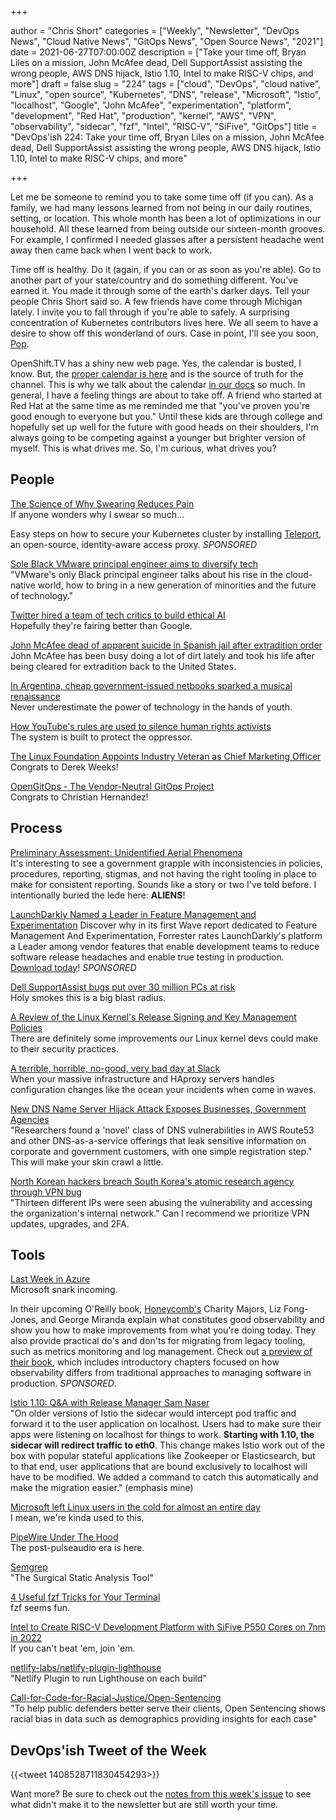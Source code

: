 +++

author = "Chris Short"
categories = ["Weekly", "Newsletter", "DevOps News", "Cloud Native News", "GitOps News", "Open Source News", "2021"]
date = 2021-06-27T07:00:00Z
description = ["Take your time off, Bryan Liles on a mission, John McAfee dead, Dell SupportAssist assisting the wrong people, AWS DNS hijack, Istio 1.10, Intel to make RISC-V chips, and more"]
draft = false
slug = "224"
tags = ["cloud", "DevOps", "cloud native", "Linux", "open source", "Kubernetes", "DNS", "release", "Microsoft", "Istio", "localhost", "Google", "John McAfee", "experimentation", "platform", "development", "Red Hat", "production", "kernel", "AWS", "VPN", "observability", "sidecar", "fzf", "Intel", "RISC-V", "SiFive", "GitOps"]
title = "DevOps'ish 224: Take your time off, Bryan Liles on a mission, John McAfee dead, Dell SupportAssist assisting the wrong people, AWS DNS hijack, Istio 1.10, Intel to make RISC-V chips, and more"

+++

Let me be someone to remind you to take some time off (if you can). As a family, we had many lessons learned from not being in our daily routines, setting, or location. This whole month has been a lot of optimizations in our household. All these learned from being outside our sixteen-month grooves. For example, I confirmed I needed glasses after a persistent headache went away then came back when I went back to work.

Time off is healthy. Do it (again, if you can or as soon as you're able). Go to another part of your state/country and do something different. You've earned it. You made it through some of the earth's darker days. Tell your people Chris Short said so. A few friends have come through Michigan lately. I invite you to fall through if you're able to safely. A surprising concentration of Kubernetes contributors lives here. We all seem to have a desire to show off this wonderland of ours. Case in point, I'll see you soon, [Pop](https://twitter.com/danpopnyc/status/1407834916000239618).

OpenShift.TV has a shiny new web page. Yes, the calendar is busted, I know. But, the [proper calendar is here](https://red.ht/streamcal) and is the source of truth for the channel. This is why we talk about the calendar [in our docs](https://github.com/cloud-platforms-streaming/streaming-docs) so much. In general, I have a feeling things are about to take off. A friend who started at Red Hat at the same time as me reminded me that "you've proven you're good enough to everyone but you." Until these kids are through college and hopefully set up well for the future with good heads on their shoulders, I'm always going to be competing against a younger but brighter version of myself. This is what drives me. So, I'm curious, what drives you?

## People

[The Science of Why Swearing Reduces Pain](https://www.wired.com/story/the-science-of-why-swearing-physically-reduces-pain/)  
If anyone wonders why I swear so much...

Easy steps on how to secure your Kubernetes cluster by installing [Teleport](https://www.youtube.com/watch?v=2diX_UAmJ1c), an open-source, identity-aware access proxy. *SPONSORED*

[Sole Black VMware principal engineer aims to diversify tech](https://searchsoftwarequality.techtarget.com/opinion/Sole-Black-VMware-principal-engineer-aims-to-diversify-tech)  
"VMware's only Black principal engineer talks about his rise in the cloud-native world, how to bring in a new generation of minorities and the future of technology."

[Twitter hired a team of tech critics to build ethical AI](https://www.protocol.com/workplace/twitter-ethical-ai-meta)  
Hopefully they're fairing better than Google.

[John McAfee dead of apparent suicide in Spanish jail after extradition order](https://www.cnbc.com/2021/06/23/john-mcafee-found-dead-after-spanish-court-oks-extradition-for-tax-crimes-.html)  John McAfee has been busy doing a lot of dirt lately and took his life after being cleared for extradition back to the United States.

[In Argentina, cheap government-issued netbooks sparked a musical renaissance](https://restofworld.org/2021/argentina-netbooks-music/)  
Never underestimate the power of technology in the hands of youth.

[How YouTube's rules are used to silence human rights activists](https://www.technologyreview.com/2021/06/24/1027048/youtube-xinjiang-censorship-human-rights-atajurt/)  
The system is built to protect the oppressor.

[The Linux Foundation Appoints Industry Veteran as Chief Marketing Officer](https://www.linuxfoundation.org/press-release/the-linux-foundation-appoints-industry-veteran-as-chief-marketing-officer/)  
Congrats to Derek Weeks!

[OpenGitOps - The Vendor-Neutral GitOps Project](https://www.weave.works/blog/opengitops-the-vendor-neutral-gitops-project)  
Congrats to Christian Hernandez!

## Process

[Preliminary Assessment: Unidentified Aerial Phenomena](https://www.dni.gov/files/ODNI/documents/assessments/Prelimary-Assessment-UAP-20210625.pdf)  
It's interesting to see a government grapple with inconsistencies in policies, procedures, reporting, stigmas, and not having the right tooling in place to make for consistent reporting. Sounds like a story or two I've told before. I intentionally buried the lede here: **ALIENS**!

[LaunchDarkly Named a Leader in Feature Management and Experimentation](https://learn.launchdarkly.com/forrester-wave/?utm_source=devopsish&utm_medium=news_pod&utm_campaign=21q2-newsletter&utm_content=ebook_forrester_newwave)
Discover why in its first Wave report dedicated to Feature Management And Experimentation, Forrester rates LaunchDarkly's platform a Leader among vendor features that enable development teams to reduce software release headaches and enable true testing in production. [Download today](https://learn.launchdarkly.com/forrester-wave/?utm_source=devopsish&utm_medium=news_pod&utm_campaign=21q2-newsletter&utm_content=ebook_forrester_newwave)! *SPONSORED*

[Dell SupportAssist bugs put over 30 million PCs at risk](https://www.bleepingcomputer.com/news/security/dell-supportassist-bugs-put-over-30-million-pcs-at-risk/)  
Holy smokes this is a big blast radius.

[A Review of the Linux Kernel's Release Signing and Key Management Policies](https://ostif.org/a-review-of-the-linux-kernels-release-signing-and-key-management-policies/)  
There are definitely some improvements our Linux kernel devs could make to their security practices.

[A terrible, horrible, no-good, very bad day at Slack](https://leaddev.com/technical-direction-strategy/terrible-horrible-no-good-very-bad-day-slack)  
When your massive infrastructure and HAproxy servers handles configuration changes like the ocean your incidents when come in waves.

[New DNS Name Server Hijack Attack Exposes Businesses, Government Agencies](https://www.darkreading.com/vulnerabilities---threats/new-dns-name-server-hijack-attack-exposes-businesses-government-agencies/d/d-id/1341377)  
"Researchers found a 'novel' class of DNS vulnerabilities in AWS Route53 and other DNS-as-a-service offerings that leak sensitive information on corporate and government customers, with one simple registration step." This will make your skin crawl a little.

[North Korean hackers breach South Korea's atomic research agency through VPN bug](https://therecord.media/north-korean-hackers-breach-south-koreas-atomic-research-agency-through-vpn-bug/)  
"Thirteen different IPs were seen abusing the vulnerability and accessing the organization's internal network." Can I recommend we prioritize VPN updates, upgrades, and 2FA.

## Tools

[Last Week in Azure](https://lastweekinazure.com/)  
Microsoft snark incoming.

In their upcoming O'Reilly book, [Honeycomb's](https://ui.honeycomb.io/signup/?&utm_source=devopsish&utm_medium=newsletter&utm_campaign=ad&utm_content=product-signup) Charity Majors, Liz Fong-Jones, and George Miranda explain what constitutes good observability and show you how to make improvements from what you're doing today. They also provide practical do's and don'ts for migrating from legacy tooling, such as metrics monitoring and log management. Check out [a preview of their book](https://info.honeycomb.io/observability-engineering-oreilly-book-preview-0?&utm_source=devopsish&utm_medium=newsletter&utm_campaign=ad&utm_content=devopsish&utm_adgroup), which includes introductory chapters focused on how observability differs from traditional approaches to managing software in production. *SPONSORED*.

[Istio 1.10: Q&A with Release Manager Sam Naser](https://www.infoq.com/news/2021/06/istio-1-10/)  
"On older versions of Istio the sidecar would intercept pod traffic and forward it to the user application on localhost. Users had to make sure their apps were listening on localhost for things to work. **Starting with 1.10, the sidecar will redirect traffic to eth0**. This change makes Istio work out of the box with popular stateful applications like Zookeeper or Elasticsearch, but to that end, user applications that are bound exclusively to localhost will have to be modified. We added a command to catch this automatically and make the migration easier." (emphasis mine)

[Microsoft left Linux users in the cold for almost an entire day](https://www.windowscentral.com/microsoft-left-linux-users-cold-almost-entire-day)  
I mean, we're kinda used to this.

[PipeWire Under The Hood](https://venam.nixers.net/blog/unix/2021/06/23/pipewire-under-the-hood.html)  
The post-pulseaudio era is here.

[Semgrep](https://parsiya.net/blog/2021-06-22-semgrep-the-surgical-static-analysis-tool/)  
"The Surgical Static Analysis Tool"

[4 Useful fzf Tricks for Your Terminal](https://pragmaticpineapple.com/four-useful-fzf-tricks-for-your-terminal/)  
fzf seems fun.

[Intel to Create RISC-V Development Platform with SiFive P550 Cores on 7nm in 2022](https://www.anandtech.com/show/16780/intel-to-create-riscv-development-platform-with-sifive-p550-cores-on-7nm-in-2022)  
If you can't beat 'em, join 'em.

[netlify-labs/netlify-plugin-lighthouse](https://github.com/netlify-labs/netlify-plugin-lighthouse)  
"Netlify Plugin to run Lighthouse on each build"

[Call-for-Code-for-Racial-Justice/Open-Sentencing](https://github.com/Call-for-Code-for-Racial-Justice/Open-Sentencing)  
"To help public defenders better serve their clients, Open Sentencing shows racial bias in data such as demographics providing insights for each case"

## DevOps'ish Tweet of the Week

{{<tweet 1408528711830454293>}}

Want more? Be sure to check out the [notes from this week's issue](https://devopsish.com/224/notes/) to see what didn't make it to the newsletter but are still worth your time.
